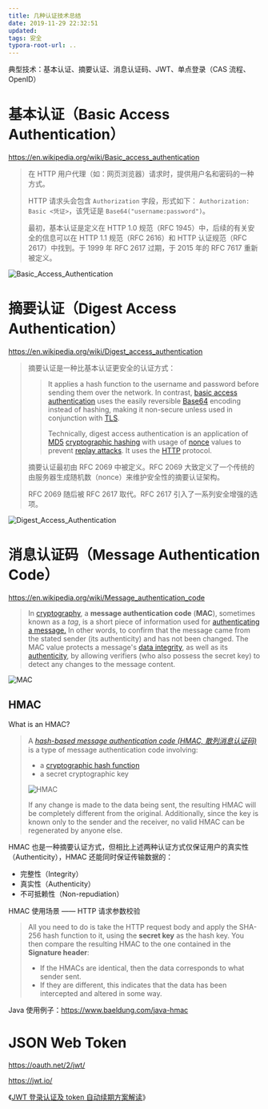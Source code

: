 ```yaml
---
title: 几种认证技术总结
date: 2019-11-29 22:32:51
updated:
tags: 安全
typora-root-url: ..
---
```


典型技术：基本认证、摘要认证、消息认证码、JWT、单点登录（CAS 流程、OpenID）

# 基本认证（Basic Access Authentication）

https://en.wikipedia.org/wiki/Basic_access_authentication

> 在 HTTP 用户代理（如：网页浏览器）请求时，提供用户名和密码的一种方式。
>
> HTTP 请求头会包含 `Authorization` 字段，形式如下： `Authorization: Basic <凭证>`，该凭证是 `Base64("username:password")`。 
>
> 最初，基本认证是定义在 HTTP 1.0 规范（RFC 1945）中，后续的有关安全的信息可以在 HTTP 1.1 规范（RFC 2616）和 HTTP 认证规范（RFC 2617）中找到。于 1999 年 RFC 2617 过期，于 2015 年的 RFC 7617 重新被定义。

![Basic_Access_Authentication](/img/security/Basic_Access_Authentication.png)

# 摘要认证（Digest Access Authentication）

https://en.wikipedia.org/wiki/Digest_access_authentication

> 摘要认证是一种比基本认证更安全的认证方式：
>
> > It applies a hash function to the username and password before sending them over the network. In contrast, [basic access authentication](https://en.wikipedia.org/wiki/Basic_access_authentication) uses the easily reversible [Base64](https://en.wikipedia.org/wiki/Base64) encoding instead of hashing, making it non-secure unless used in conjunction with [TLS](https://en.wikipedia.org/wiki/Transport_Layer_Security).
> >
> > Technically, digest access authentication is an application of [MD5](https://en.wikipedia.org/wiki/MD5) [cryptographic hashing](https://en.wikipedia.org/wiki/Cryptographic_hash) with usage of [nonce](https://en.wikipedia.org/wiki/Cryptographic_nonce) values to prevent [replay attacks](https://en.wikipedia.org/wiki/Replay_attack). It uses the [HTTP](https://en.wikipedia.org/wiki/Hypertext_Transfer_Protocol) protocol.
>
> 摘要认证最初由 RFC 2069 中被定义。RFC 2069 大致定义了一个传统的由服务器生成随机数（nonce）来维护安全性的摘要认证架构。 
>
> RFC 2069 随后被 RFC 2617 取代。RFC 2617 引入了一系列安全增强的选项。

![Digest_Access_Authentication](/img/security/Digest_Access_Authentication.png)

# 消息认证码（Message Authentication Code）

https://en.wikipedia.org/wiki/Message_authentication_code

> In [cryptography](https://en.wikipedia.org/wiki/Cryptography), a **message authentication code** (**MAC**), sometimes known as a *tag*, is a short piece of information used for [authenticating a message.](https://en.wikipedia.org/wiki/Message_authentication) In other words, to confirm that the message came from the stated sender (its authenticity) and has not been changed. The MAC value protects a message's [data integrity](https://en.wikipedia.org/wiki/Data_integrity), as well as its [authenticity](https://en.wikipedia.org/wiki/Message_authentication), by allowing verifiers (who also possess the secret key) to detect any changes to the message content.

![MAC](/img/security/Message_authentication_code.svg)

## HMAC

What is an HMAC?

> A *[hash-based message authentication code (HMAC, 散列消息认证码)](https://en.wikipedia.org/wiki/HMAC)* is a type of message authentication code involving:
>
> - a [cryptographic hash function](https://en.wikipedia.org/wiki/Cryptographic_hash_function)
> - a secret cryptographic key
>
> ![HMAC](/img/security/hmac-in-java.webp)
>
> If any change is made to the data being sent, the resulting HMAC will be completely different from the original. Additionally, since the key is known only to the sender and the receiver, no valid HMAC can be regenerated by anyone else.

HMAC 也是一种摘要认证方式，但相比上述两种认证方式仅保证用户的真实性（Authenticity），HMAC 还能同时保证传输数据的：

* 完整性（Integrity）
* 真实性（Authenticity）
* 不可抵赖性（Non-repudiation）

HMAC 使用场景 —— HTTP 请求参数校验

> All you need to do is take the HTTP request body and apply the SHA-256 hash function to it, using the **secret key** as the hash key. You then compare the resulting HMAC to the one contained in the **Signature header**:
>
> - If the HMACs are identical, then the data corresponds to what sender sent. 
> - If they are different, this indicates that the data has been intercepted and altered in some way.

Java 使用例子：https://www.baeldung.com/java-hmac

# JSON Web Token

https://oauth.net/2/jwt/

https://jwt.io/

《[JWT 登录认证及 token 自动续期方案解读](https://mp.weixin.qq.com/s/9fbBSq_2TzRWUyaBjoopmA)》